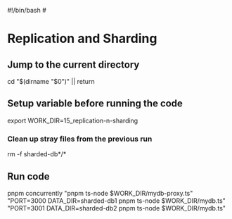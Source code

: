 #!/bin/bash # <!-- markdownlint-disable-line MD018 MD041 -->

# Replication and Sharding

## Jump to the current directory

cd "$(dirname "$0")" || return

## Setup variable before running the code

export WORK_DIR=15_replication-n-sharding

### Clean up stray files from the previous run

rm -f sharded-db*/*

## Run code

pnpm concurrently "pnpm ts-node $WORK_DIR/mydb-proxy.ts"\
  "PORT=3000 DATA_DIR=sharded-db1 pnpm ts-node $WORK_DIR/mydb.ts"\
  "PORT=3001 DATA_DIR=sharded-db2 pnpm ts-node $WORK_DIR/mydb.ts"
